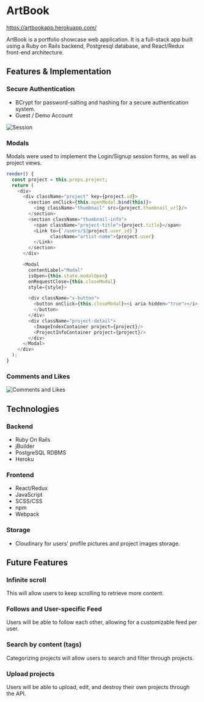 # ArtBook

https://artbookapp.herokuapp.com/

ArtBook is a portfolio showcase web application. It is a full-stack app built using a Ruby on Rails backend, Postgresql database, and React/Redux front-end architecture.

## Features & Implementation

### Secure Authentication
* BCrypt for password-salting and hashing for a secure authentication system.
* Guest / Demo Account

![Session](http://g.recordit.co/DTgAZHML7h.gif)

### Modals

Modals were used to implement the Login/Signup session forms, as well as project views.

```javascript
render() {
  const project = this.props.project;
  return (
    <div>
      <div className="project" key={project.id}>
        <section onClick={this.openModal.bind(this)}>
          <img className="thumbnail" src={project.thumbnail_url}/>
        </section>
        <section className="thumbnail-info">
          <span className="project-title">{project.title}</span>
          <Link to={`/users/${project.user_id}`}
                className="artist-name">{project.user}
          </Link>
        </section>
      </div>

      <Modal
        contentLabel="Modal"
        isOpen={this.state.modalOpen}
        onRequestClose={this.closeModal}
        style={style}>

        <div className="x-button">
          <button onClick={this.closeModal}><i aria-hidden="true"></i>
          </button>
        </div>
        <div className="project-detail">
          <ImageIndexContainer project={project}/>
          <ProjectInfoContainer project={project}/>
        </div>
      </Modal>
    </div>
  );
}
```

### Comments and Likes

![Comments and Likes](http://g.recordit.co/aHuEZPU54l.gif)

## Technologies

### Backend
* Ruby On Rails
* jBuilder
* PostgreSQL RDBMS
* Heroku

### Frontend
* React/Redux
* JavaScript
* SCSS/CSS
* npm
* Webpack

### Storage
* Cloudinary for users' profile pictures and project images storage.


## Future Features

### Infinite scroll

This will allow users to keep scrolling to retrieve more content.

### Follows and User-specific Feed

Users will be able to follow each other, allowing for a customizable feed per user.

### Search by content (tags)

Categorizing projects will allow users to search and filter through projects.

### Upload projects

Users will be able to upload, edit, and destroy their own projects through the API.
